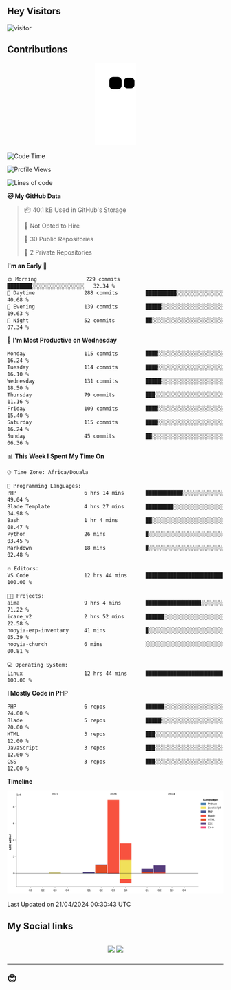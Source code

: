 ## Hey Visitors
![visitor](https://profile-counter.glitch.me/Fotsingboris/count.svg)

## Contributions
<p align="center">
  <img src="https://raw.githubusercontent.com/Fotsingboris/Fotsingboris/output/github-contribution-grid-snake.svg" />
</p>

<!--START_SECTION:waka-->
![Code Time](http://img.shields.io/badge/Code%20Time-950%20hrs%2046%20mins-blue)

![Profile Views](http://img.shields.io/badge/Profile%20Views-0-blue)

![Lines of code](https://img.shields.io/badge/From%20Hello%20World%20I%27ve%20Written-15.1%20million%20lines%20of%20code-blue)

**🐱 My GitHub Data** 

> 📦 40.1 kB Used in GitHub's Storage 
 > 
> 🚫 Not Opted to Hire
 > 
> 📜 30 Public Repositories 
 > 
> 🔑 2 Private Repositories 
 > 
**I'm an Early 🐤** 

```text
🌞 Morning                229 commits         ████████░░░░░░░░░░░░░░░░░   32.34 % 
🌆 Daytime                288 commits         ██████████░░░░░░░░░░░░░░░   40.68 % 
🌃 Evening                139 commits         █████░░░░░░░░░░░░░░░░░░░░   19.63 % 
🌙 Night                  52 commits          ██░░░░░░░░░░░░░░░░░░░░░░░   07.34 % 
```
📅 **I'm Most Productive on Wednesday** 

```text
Monday                   115 commits         ████░░░░░░░░░░░░░░░░░░░░░   16.24 % 
Tuesday                  114 commits         ████░░░░░░░░░░░░░░░░░░░░░   16.10 % 
Wednesday                131 commits         █████░░░░░░░░░░░░░░░░░░░░   18.50 % 
Thursday                 79 commits          ███░░░░░░░░░░░░░░░░░░░░░░   11.16 % 
Friday                   109 commits         ████░░░░░░░░░░░░░░░░░░░░░   15.40 % 
Saturday                 115 commits         ████░░░░░░░░░░░░░░░░░░░░░   16.24 % 
Sunday                   45 commits          ██░░░░░░░░░░░░░░░░░░░░░░░   06.36 % 
```


📊 **This Week I Spent My Time On** 

```text
🕑︎ Time Zone: Africa/Douala

💬 Programming Languages: 
PHP                      6 hrs 14 mins       ████████████░░░░░░░░░░░░░   49.04 % 
Blade Template           4 hrs 27 mins       █████████░░░░░░░░░░░░░░░░   34.98 % 
Bash                     1 hr 4 mins         ██░░░░░░░░░░░░░░░░░░░░░░░   08.47 % 
Python                   26 mins             █░░░░░░░░░░░░░░░░░░░░░░░░   03.45 % 
Markdown                 18 mins             █░░░░░░░░░░░░░░░░░░░░░░░░   02.48 % 

🔥 Editors: 
VS Code                  12 hrs 44 mins      █████████████████████████   100.00 % 

🐱‍💻 Projects: 
aima                     9 hrs 4 mins        ██████████████████░░░░░░░   71.22 % 
icare_v2                 2 hrs 52 mins       ██████░░░░░░░░░░░░░░░░░░░   22.58 % 
hooyia-erp-inventary     41 mins             █░░░░░░░░░░░░░░░░░░░░░░░░   05.39 % 
hooyia-church            6 mins              ░░░░░░░░░░░░░░░░░░░░░░░░░   00.81 % 

💻 Operating System: 
Linux                    12 hrs 44 mins      █████████████████████████   100.00 % 
```

**I Mostly Code in PHP** 

```text
PHP                      6 repos             ██████░░░░░░░░░░░░░░░░░░░   24.00 % 
Blade                    5 repos             █████░░░░░░░░░░░░░░░░░░░░   20.00 % 
HTML                     3 repos             ███░░░░░░░░░░░░░░░░░░░░░░   12.00 % 
JavaScript               3 repos             ███░░░░░░░░░░░░░░░░░░░░░░   12.00 % 
CSS                      3 repos             ███░░░░░░░░░░░░░░░░░░░░░░   12.00 % 
```



**Timeline**

![Lines of Code chart](https://raw.githubusercontent.com/Fotsingboris/Fotsingboris/main/assets/bar_graph.png)


 Last Updated on 21/04/2024 00:30:43 UTC
<!--END_SECTION:waka-->

<h2>My Social links <h2>
<p align="center">
   <a href="https://linkedin.com/in/Fotsingboris-Mathieu"><img src="https://img.shields.io/badge/linkedin-%230077B5.svg?style=for-the-badge&logo=linkedin&logoColor=white"></a>
   <a href="https://instagram.com/Fotsingboris"><img src="https://img.shields.io/badge/instagram-%23E4405F.svg?style=for-the-badge&logo=Instagram&logoColor=white"></a>
  </p>
<hr>
😊
